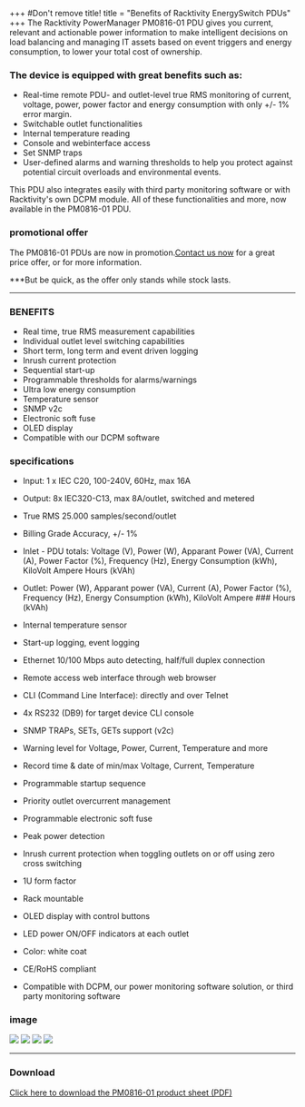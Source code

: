 +++
#Don't remove title!
title = "Benefits of Racktivity EnergySwitch PDUs"
+++
The Racktivity PowerManager PM0816-01 PDU gives you current, relevant and actionable power information to make intelligent decisions on load balancing and managing IT assets based on event triggers and energy consumption, to lower your total cost of ownership.

### The device is equipped with great benefits such as:

-   Real-time remote PDU- and outlet-level true RMS monitoring of current, voltage, power, power factor and energy consumption with only +/- 1% error margin.
-   Switchable outlet functionalities
-   Internal temperature reading
-   Console and webinterface access
-   Set SNMP traps
-   User-defined alarms and warning thresholds to help you protect against potential circuit overloads and environmental events.

This PDU also integrates easily with third party monitoring software or with Racktivity's own DCPM module.
All of these functionalities and more, now available in the PM0816-01 PDU.

### promotional offer

The PM0816-01 PDUs are now in promotion.[Contact us now](/contact) for a great price offer, or for more information.

***But be quick, as the offer only stands while stock lasts.

***

### BENEFITS

-   Real time, true RMS measurement capabilities
-   Individual outlet level switching capabilities
-   Short term, long term and event driven logging
-   Inrush current protection
-   Sequential start-up
-   Programmable thresholds for alarms/warnings
-   Ultra low energy consumption
-   Temperature sensor
-   SNMP v2c
-   Electronic soft fuse
-   OLED display
-   Compatible with our DCPM software

### specifications

-   Input: 1 x IEC C20, 100-240V, 60Hz, max 16A
-   Output: 8x IEC320-C13, max 8A/outlet, switched and metered
-   True RMS 25.000 samples/second/outlet
-   Billing Grade Accuracy, +/- 1%
-   Inlet - PDU totals: Voltage (V), Power (W), Apparant Power (VA), Current (A), Power Factor (%), Frequency (Hz), Energy Consumption (kWh), KiloVolt Ampere Hours (kVAh)

-   Outlet: Power (W), Apparant power (VA), Current (A), Power Factor (%), Frequency (Hz), Energy Consumption (kWh), KiloVolt Ampere ### Hours (kVAh)

-   Internal temperature sensor
-   Start-up logging, event logging
-   Ethernet 10/100 Mbps auto detecting, half/full duplex connection
-   Remote access web interface through web browser
-   CLI (Command Line Interface): directly and over Telnet
-   4x RS232 (DB9) for target device CLI console
-   SNMP TRAPs, SETs, GETs support (v2c)
-   Warning level for Voltage, Power, Current, Temperature and more
-   Record time & date of min/max Voltage, Current, Temperature
-   Programmable startup sequence
-   Priority outlet overcurrent management
-   Programmable electronic soft fuse
-   Peak power detection
-   Inrush current protection when toggling outlets on or off using zero cross switching
-   1U form factor
-   Rack mountable
-   OLED display with control buttons
-   LED power ON/OFF indicators at each outlet
-   Color: white coat
-   CE/RoHS compliant
-   Compatible with DCPM, our power monitoring software solution, or third party monitoring software

### image
<a href="/images/image-pdu-racktivity.PNG" class="fancybox link">![](/images/image-pdu-racktivity.PNG)</a>
<a href="/images/index.png" class="fancybox link">![](/images/index.png)</a>
<a href="/images/index.png" class="fancybox link">![](/images/index.png)</a>
<a href="/images/PDU-back.PNG" class="fancybox link">![](/images/PDU-back.PNG)</a>   

-------------  


### Download      


[Click here to download the PM0816-01 product sheet (PDF)](/pdf/PS%20PowerManager%20PM0816-01_0.pdf)